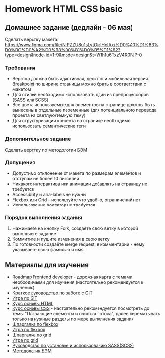 # Homework HTML CSS basic

## Домашнее задание (дедлайн - 06 мая)

Сделать верстку макета: https://www.figma.com/file/NrPZZU8u1sLytOicIHcIAx/%D0%A0%D1%83%D0%BC%D0%A2%D0%B8%D0%B1%D0%B5%D1%82?type=design&node-id=1-9&mode=design&t=W1h1u6TxzV4R0FJP-0

### Требования

- Верстка должна быть адаптивная, десктоп и мобильная версия. Breakpoint по ширине страницы можно брать в соответствии с макетом
- Для стилей необходимо использовать один из препроцессоров (SASS или SCSS)
- Все цвета используемые для элементов на странице должны быть вынесены в отдельные переменные (для потенциального перевода проекта на светлую/темную тему)
- Для структуризации контента на странице необходимо использовать семантические теги

### Дополнительное задание

Сделать верстку по методологии БЭМ

### Допущения

- Допустимо отклонение от макета по размерам элементов и отступам не более 10 пикселей
- Никакого интерактива или анимации добавлять на страницу не требуется
- Accessibility и aria-labels не нужны
- Flexbox или Grid - используйте что удобно, ограничений нет
- Использование bootstrap не требуется

### Порядок выполнения задания

1. Нажимаете на кнопку Fork, создаёте свою ветку в которой выполняете задание
2. Коммитите и пушите изменения в свою ветку
3. По готовности создаёте merge request, в комментарии к нему указываете свою фамилию и имя

## Материалы для изучения

- [Roadmap Frontend developer](https://roadmap.sh/frontend?r=frontend) - дорожная карта с темами необходимыми для изучения (настоятельно рекомендуется к изучению)
- [Краткое руководство по работе с GIT](https://www.youtube.com/watch?v=zZBiln_2FhM)
- [Игра по GIT](https://learngitbranching.js.org/?locale=ru_RU)
- [Курс основы HTML](https://www.youtube.com/watch?v=_J6hMLsscOo&list=PLNkWIWHIRwMFKmmIPVaCPpusgloMMgxN2)
- [Курс основы CSS](https://www.youtube.com/watch?v=1X8FNuy32ZM&list=PLNkWIWHIRwMFKmmIPVaCPpusgloMMgxN2&index=2) - настоятельно рекомендуется посмотреть до темы "Плавающие элементы и очистка потока", далее перематывать только на нужные разделы по мере выполнения задания
- [Шпаргалка по flexbox](https://tpverstak.ru/flex-cheatsheet/)
- [Игра по flexbox](https://flexboxfroggy.com/#ru)
- [Шпаргалка по grid](https://tpverstak.ru/grid/)
- [Игра по grid](https://cssgridgarden.com/#ru)
- [Руководство по установке и использованию SASS(SCSS)](https://www.youtube.com/watch?v=pBSch5AsJWs)
- [Методология БЭМ](https://www.youtube.com/watch?v=HihYQVuH64U)
